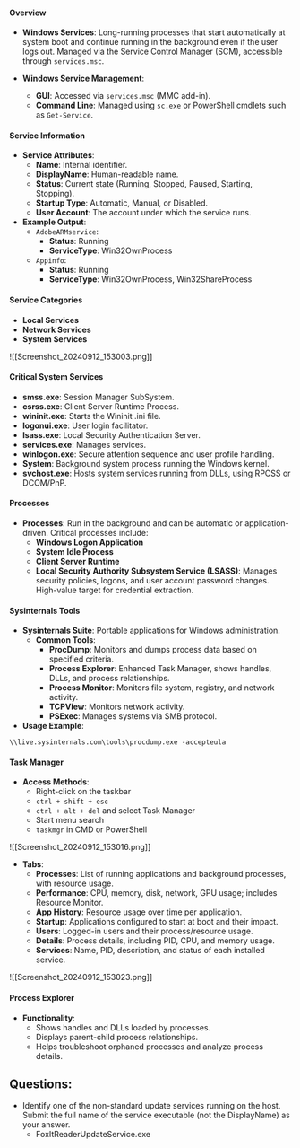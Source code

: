#### Overview
- **Windows Services**: Long-running processes that start automatically at system boot and continue running in the background even if the user logs out. Managed via the Service Control Manager (SCM), accessible through `services.msc`.
    
- **Windows Service Management**:
    - **GUI**: Accessed via `services.msc` (MMC add-in).
    - **Command Line**: Managed using `sc.exe` or PowerShell cmdlets such as `Get-Service`.

#### Service Information
- **Service Attributes**:
    - **Name**: Internal identifier.
    - **DisplayName**: Human-readable name.
    - **Status**: Current state (Running, Stopped, Paused, Starting, Stopping).
    - **Startup Type**: Automatic, Manual, or Disabled.
    - **User Account**: The account under which the service runs.
- **Example Output**:
    - `AdobeARMservice`:
        - **Status**: Running
        - **ServiceType**: Win32OwnProcess
    - `Appinfo`:
        - **Status**: Running
        - **ServiceType**: Win32OwnProcess, Win32ShareProcess


#### Service Categories
- **Local Services**
- **Network Services**
- **System Services**

![[Screenshot_20240912_153003.png]]
#### Critical System Services
- **smss.exe**: Session Manager SubSystem.
- **csrss.exe**: Client Server Runtime Process.
- **wininit.exe**: Starts the Wininit .ini file.
- **logonui.exe**: User login facilitator.
- **lsass.exe**: Local Security Authentication Server.
- **services.exe**: Manages services.
- **winlogon.exe**: Secure attention sequence and user profile handling.
- **System**: Background system process running the Windows kernel.
- **svchost.exe**: Hosts system services running from DLLs, using RPCSS or DCOM/PnP.

#### Processes
- **Processes**: Run in the background and can be automatic or application-driven. Critical processes include:
    - **Windows Logon Application**
    - **System Idle Process**
    - **Client Server Runtime**
    - **Local Security Authority Subsystem Service (LSASS)**: Manages security policies, logons, and user account password changes. High-value target for credential extraction.

#### Sysinternals Tools
- **Sysinternals Suite**: Portable applications for Windows administration.
    - **Common Tools**:
        - **ProcDump**: Monitors and dumps process data based on specified criteria.
        - **Process Explorer**: Enhanced Task Manager, shows handles, DLLs, and process relationships.
        - **Process Monitor**: Monitors file system, registry, and network activity.
        - **TCPView**: Monitors network activity.
        - **PSExec**: Manages systems via SMB protocol.
- **Usage Example**:
```
\\live.sysinternals.com\tools\procdump.exe -accepteula
```

#### Task Manager
- **Access Methods**:
    - Right-click on the taskbar
    - `ctrl + shift + esc`
    - `ctrl + alt + del` and select Task Manager
    - Start menu search
    - `taskmgr` in CMD or PowerShell

![[Screenshot_20240912_153016.png]]

- **Tabs**:
    - **Processes**: List of running applications and background processes, with resource usage.
    - **Performance**: CPU, memory, disk, network, GPU usage; includes Resource Monitor.
    - **App History**: Resource usage over time per application.
    - **Startup**: Applications configured to start at boot and their impact.
    - **Users**: Logged-in users and their process/resource usage.
    - **Details**: Process details, including PID, CPU, and memory usage.
    - **Services**: Name, PID, description, and status of each installed service.

![[Screenshot_20240912_153023.png]]
#### Process Explorer
- **Functionality**:
    - Shows handles and DLLs loaded by processes.
    - Displays parent-child process relationships.
    - Helps troubleshoot orphaned processes and analyze process details.

## Questions:
- Identify one of the non-standard update services running on the host. Submit the full name of the service executable (not the DisplayName) as your answer.
	- FoxItReaderUpdateService.exe